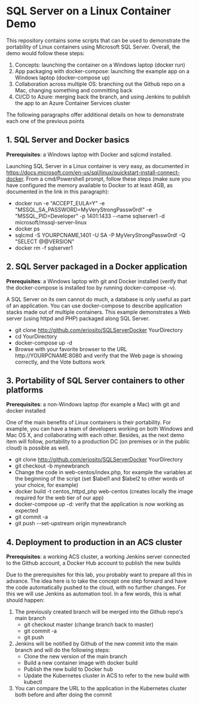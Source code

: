 # SQL Server on a Linux Container Demo

This repository contains some scripts that can be used to demonstrate the portability of Linux containers using Microsoft SQL Server. Overall, the demo would follow these steps:

1. Concepts: launching the container on a Windows laptop (docker run)
2. App packaging with docker-compose: launching the example app on a Windows laptop (docker-compose up)
3. Collaboration across multiple OS: branching out the Github repo on a Mac, changing something and committing back
4. CI/CD to Azure: merging back the branch, and using Jenkins to publish the app to an Azure Container Services cluster

The following paragraphs offer additional details on how to demonstrate each one of the previous points 

## 1. SQL Server and Docker basics

**Prerequisites**: a Windows laptop with Docker and sqlcmd installed.

Launching SQL Server in a Linux container is very easy, as documented in https://docs.microsoft.com/en-us/sql/linux/quickstart-install-connect-docker. From a cmd/Powershell prompt, follow these steps (make sure you have configured the memory available to Docker to at least 4GB, as documented in the link in this paragraph):

 * docker run -e "ACCEPT_EULA=Y" -e "MSSQL_SA_PASSWORD=MyVeryStrongPassw0rd!" -e "MSSQL_PID=Developer" -p 1401:1433 --name sqlserver1 -d microsoft/mssql-server-linux
 * docker ps
 * sqlcmd -S YOURPCNAME,1401 -U SA -P MyVeryStrongPassw0rd! -Q "SELECT @@VERSION"
 * docker rm -f sqlserver1

 ## 2. SQL Server packaged in a Docker application

**Prerequisites**: a Windows laptop with git and Docker installed (verify that the docker-compose is installed too by running docker-compose -v).

A SQL Server on its own cannot do much, a database is only useful as part of an application. You can use docker-compose to describe application stacks made out of multiple containers. This example demonstrates a Web server (using httpd and PHP) packaged along SQL Server.

 * git clone http://github.com/erjosito/SQLServerDocker YourDirectory
 * cd YourDirectory
 * docker-compose up -d
 * Browse with your favorite browser to the URL http://YOURPCNAME:8080 and verify that the Web page is showing correctly, and the Vote buttons work

 ## 3. Portability of SQL Server containers to other platforms

 **Prerequisites**: a non-Windows laptop (for example a Mac) with git and docker installed

One of the main benefits of Linux containers is their portability. For example, you can have a team of developers working on both Windows and Mac OS X, and collaborating with each other. Besides, as the next demo item will follow, portability to a production DC (on premises or in the public cloud) is possible as well.

* git clone http://github.com/erjosito/SQLServerDocker YourDirectory
* git checkout -b mynewbranch
* Change the code in web-centos/index.php, for example the variables at the beginning of the script (set $label1 and $label2 to other words of your choice, for example)
* docker build -t centos\_httpd\_php web-centos (creates locally the image required for the web tier of our app) 
* docker-compose up -d: verify that the application is now working as expected
* git commit -a
* git push --set-upstream origin mynewbranch

## 4. Deployment to production in an ACS cluster

**Prerequisites**: a working ACS cluster, a working Jenkins server connected to the Github account, a Docker Hub account to publish the new builds

Due to the prerequisites for this lab, you probably want to prepare all this in advance. The idea here is to take the concept one step forward and have the code automatically pushed to the cloud, with no further changes. For this we will use Jenkins as automation tool. In a few words, this is what should happen:

 1. The previously created branch will be merged into the Github repo's main branch 
    * git checkout master (change branch back to master)
    * git commit -a
    * git push
 2. Jenkins will be notified by Github of the new commit into the main branch and will do the following steps:
    * Clone the new version of the main branch
    * Build a new container image with docker build
    * Publish the new build to Docker hub
    * Update the Kubernetes cluster in ACS to refer to the new build with kubectl
 3. You can compare the URL to the application in the Kubernetes cluster both before and after doing the commit
